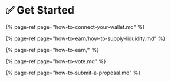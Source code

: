 # ✅ Get Started



{% page-ref page="how-to-connect-your-wallet.md" %}

{% page-ref page="how-to-earn/how-to-supply-liquidity.md" %}

{% page-ref page="how-to-earn/" %}

{% page-ref page="how-to-vote.md" %}

{% page-ref page="how-to-submit-a-proposal.md" %}





